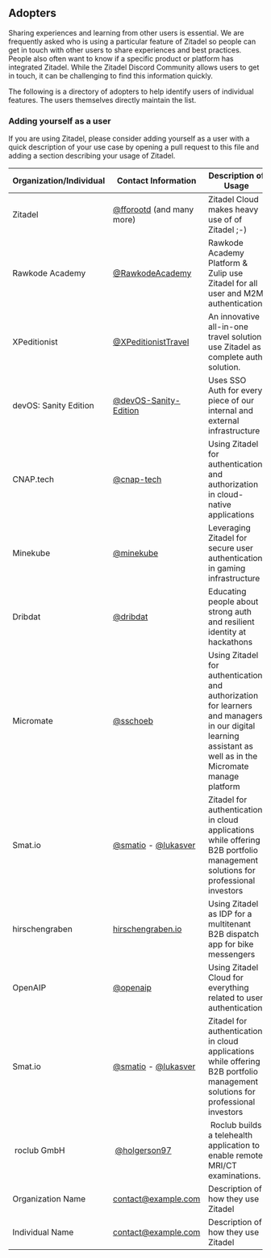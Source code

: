 ## Adopters

Sharing experiences and learning from other users is essential. We are frequently asked who is using a particular feature of Zitadel so people can get in touch with other users to share experiences and best practices. People also often want to know if a specific product or platform has integrated Zitadel. While the Zitadel Discord Community allows users to get in touch, it can be challenging to find this information quickly.

The following is a directory of adopters to help identify users of individual features. The users themselves directly maintain the list.

### Adding yourself as a user

If you are using Zitadel, please consider adding yourself as a user with a quick description of your use case by opening a pull request to this file and adding a section describing your usage of Zitadel.

| Organization/Individual | Contact Information                                                  | Description of Usage                            |
| ----------------------- | -------------------------------------------------------------------- | ----------------------------------------------- |
| Zitadel                 | [@fforootd](https://github.com/fforootd) (and many more)             | Zitadel Cloud makes heavy use of of Zitadel ;-) |
| Rawkode Academy         | [@RawkodeAcademy](https://github.com/RawkodeAcademy)                 | Rawkode Academy Platform & Zulip use Zitadel for all user and M2M authentication |
| XPeditionist            | [@XPeditionistTravel](https://github.com/XPeditionistTravel)         | An innovative all-in-one travel solution use Zitadel as complete auth solution. |
| devOS: Sanity Edition   | [@devOS-Sanity-Edition](https://github.com/devOS-Sanity-Edition)     | Uses SSO Auth for every piece of our internal and external infrastructure |
| CNAP.tech               | [@cnap-tech](https://github.com/cnap-tech)                           | Using Zitadel for authentication and authorization in cloud-native applications |
| Minekube                | [@minekube](https://github.com/minekube)                             | Leveraging Zitadel for secure user authentication in gaming infrastructure |
| Dribdat                 | [@dribdat](https://github.com/dribdat)                               | Educating people about strong auth and resilient identity at hackathons |
| Micromate               | [@sschoeb](https://github.com/sschoeb)                             | Using Zitadel for authentication and authorization for learners and managers in our digital learning assistant as well as in the Micromate manage platform |
| Smat.io                 | [@smatio](https://github.com/smatio) - [@lukasver](https://github.com/lukasver) | Zitadel for authentication in cloud applications while offering B2B portfolio management solutions for professional investors |
|hirschengraben           | [hirschengraben.io](hirschengraben.io)                               | Using Zitadel as IDP for a multitenant B2B dispatch app for bike messengers |
| OpenAIP                 | [@openaip](https://github.com/openAIP)                               | Using Zitadel Cloud for everything related to user authentication. |
| Smat.io                 | [@smatio](https://github.com/smatio) - [@lukasver](https://github.com/lukasver) | Zitadel for authentication in cloud applications while offering B2B portfolio management solutions for professional investors |
| roclub GmbH             | [@holgerson97](https://github.com/holgerson97)                        | Roclub builds a telehealth application to enable remote MRI/CT examinations. |
| Organization Name       | contact@example.com                                      | Description of how they use Zitadel             |
| Individual Name         | contact@example.com                                      | Description of how they use Zitadel             |

